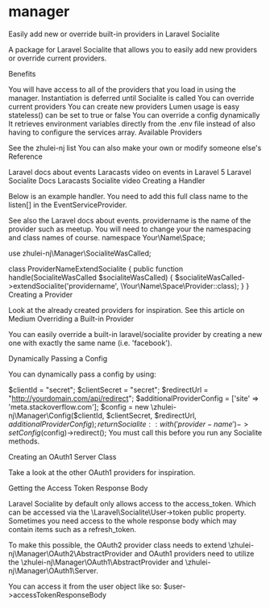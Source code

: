 # manager
Easily add new or override built-in providers in Laravel Socialite

A package for Laravel Socialite that allows you to easily add new providers or override current providers.

Benefits

You will have access to all of the providers that you load in using the manager.
Instantiation is deferred until Socialite is called
You can override current providers
You can create new providers
Lumen usage is easy
stateless() can be set to true or false
You can override a config dynamically
It retrieves environment variables directly from the .env file instead of also having to configure the services array.
Available Providers

See the zhulei-nj list
You can also make your own or modify someone else's
Reference

Laravel docs about events
Laracasts video on events in Laravel 5
Laravel Socialite Docs
Laracasts Socialite video
Creating a Handler

Below is an example handler. You need to add this full class name to the listen[] in the EventServiceProvider.

See also the Laravel docs about events.
providername is the name of the provider such as meetup.
You will need to change your the namespacing and class names of course.
namespace Your\Name\Space;

use zhulei-nj\Manager\SocialiteWasCalled;

class ProviderNameExtendSocialite
{
    public function handle(SocialiteWasCalled $socialiteWasCalled)
    {
        $socialiteWasCalled->extendSocialite('providername', \Your\Name\Space\Provider::class);
    }
}
Creating a Provider

Look at the already created providers for inspiration.
See this article on Medium
Overriding a Built-in Provider

You can easily override a built-in laravel/socialite provider by creating a new one with exactly the same name (i.e. 'facebook').

Dynamically Passing a Config

You can dynamically pass a config by using:

$clientId = "secret";
$clientSecret = "secret";
$redirectUrl = "http://yourdomain.com/api/redirect";
$additionalProviderConfig = ['site' => 'meta.stackoverflow.com'];
$config = new \zhulei-nj\Manager\Config($clientId, $clientSecret, $redirectUrl, $additionalProviderConfig);
return Socialite::with('provider-name')->setConfig($config)->redirect();
You must call this before you run any Socialite methods.

Creating an OAuth1 Server Class

Take a look at the other OAuth1 providers for inspiration.

Getting the Access Token Response Body

Laravel Socialite by default only allows access to the access_token. Which can be accessed via the \Laravel\Socialite\User->token public property. Sometimes you need access to the whole response body which may contain items such as a refresh_token.

To make this possible, the OAuth2 provider class needs to extend \zhulei-nj\Manager\OAuth2\AbstractProvider and OAuth1 providers need to utilize the \zhulei-nj\Manager\OAuth1\AbstractProvider and \zhulei-nj\Manager\OAuth1\Server.

You can access it from the user object like so: $user->accessTokenResponseBody
